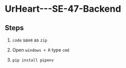 # UrHeart---SE-47-Backend

## Steps

1. `code` save as `zip`

2. Open `windows + R` type `cmd`

3. `pip install pipenv`
